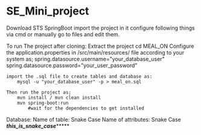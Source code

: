 # SE_Mini_project
Download STS SpringBoot
import the project in it
configure following things via cmd or manually go to files and edit them.

To run The project after cloning:
	Extract the project
	cd MEAL_ON
	Configure the application.properties in /src/main/resources/ file according to your system as;
		spring.datasource.username="your_database_user"
		spring.datasource.password="your_user_password"
	
	import the .sql file to create tables and database as:
		mysql -u "your_database_user" -p > meal_on.sql
	
	Then run the project as;
		mvn install / mvn clean install
		mvn spring-boot:run
			#wait for the dependencies to get installed
		

Database:
	Name of table: Snake Case
	Name of attributes: Snake Case 
*******this_is_snake_case************
